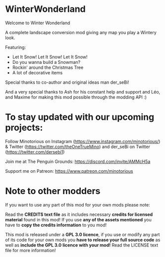 # WinterWonderland
Welcome to Winter Wonderland

A complete landscape conversion mod giving any map you play a Wintery look.

Featuring:

* Let It Snow! Let It Snow! Let It Snow!
* Do you wanna build a Snowman?
* Rockin' around the Christmas Tree
* A lot of decorative items

Special thanks to co-author and original ideas man der_seBi!

And a very special thanks to Ash for his constant help and support and Léo, and Maxime for making this mod possible through the modding API :)

# To stay updated with our upcoming projects:

Follow Minotorious on Instagram (https://www.instagram.com/minotorious/) & Twitter (https://twitter.com/theOneTrueMino) and der_seBi on Twitter (https://twitter.com/dersebi1)

Join me at The Penguin Grounds: https://discord.com/invite/AMMcH5a

Support me on Patreon: https://www.patreon.com/minotorious

# Note to other modders

If you want to use any part of this mod for your own mods please note:

Read the **CREDITS text file** as it includes necessary **credits for licensed material** found in this mod! If you use **any of the assets mentioned** you have to **copy the credits information** to you mod!

This mod is released under a **GPL 3.0 licence**, if you use or modify any part of its code for your own mods you **have to release your full source code** as well as **include the GPL 3.0 licence with your mod!** Read the LICENSE text file for more information!
